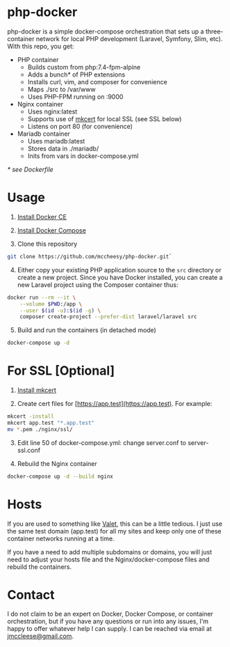 # php-docker

php-docker is a simple docker-compose orchestration that sets up a three-
container network for local PHP development (Laravel, Symfony, Slim, etc).
With this repo, you get:

- PHP container
    - Builds custom from php:7.4-fpm-alpine
    - Adds a bunch* of PHP extensions
    - Installs curl, vim, and composer for convenience
    - Maps ./src to /var/www
    - Uses PHP-FPM running on :9000
- Nginx container
    - Uses nginx:latest
    - Supports use of [mkcert](https://mkcert.dev) for local SSL (see SSL below)
    - Listens on port 80 (for convenience)
- Mariadb container
    - Uses mariadb:latest
    - Stores data in ./mariadb/
    - Inits from vars in docker-compose.yml

_* see Dockerfile_

# Usage

1. [Install Docker CE](https://docs.docker.com/install/#supported-platforms)

2. [Install Docker Compose](https://docs.docker.com/compose/install/)

3. Clone this repository

```bash
git clone https://github.com/mccheesy/php-docker.git`
```

4. Either copy your existing PHP application source to the `src` directory or
   create a new project. Since you have Docker installed, you can create a new
   Laravel project using the Composer container thus:

```bash
docker run --rm --it \
    --volume $PWD:/app \
    --user $(id -u):$(id -g) \
    composer create-project --prefer-dist laravel/laravel src
```

5. Build and run the containers (in detached mode)
```bash
docker-compose up -d
```

# For SSL [Optional]

1. [Install mkcert](https://mkcert.dev)

2. Create cert files for [https://app.test](https://app.test). For example:
```bash
mkcert -install
mkcert app.test "*.app.test"
mv *.pem ./nginx/ssl/
```

3. Edit line 50 of docker-compose.yml: change server.conf to server-ssl.conf

4. Rebuild the Nginx container
```bash
docker-compose up -d --build nginx
```

# Hosts

If you are used to something like
[Valet](https://laravel.com/docs/master/valet), this can be a little tedious. I
just use the same test domain (app.test) for all my sites and keep only one of
these container networks running at a time.

If you have a need to add multiple subdomains or domains, you will just need to
adjust your hosts file and the Nginx/docker-compose files and rebuild the
containers.

# Contact

I do not claim to be an expert on Docker, Docker Compose, or container
orchestration, but if you have any questions or run into any issues, I'm happy
to offer whatever help I can supply. I can be reached via email at
[jmccleese@gmail.com](mailto:jmccleese@gmail.com?subject=php-docker).
